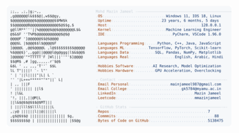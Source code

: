 <picture>
  <source srcset="https://raw.githubusercontent.com/mmazinjameel/mmazinjameel/main/dark_mode.svg?v=1746864734" media="(prefers-color-scheme: dark)">
  <img src="https://raw.githubusercontent.com/mmazinjameel/mmazinjameel/main/light_mode.svg?v=1746864734">
</picture>
